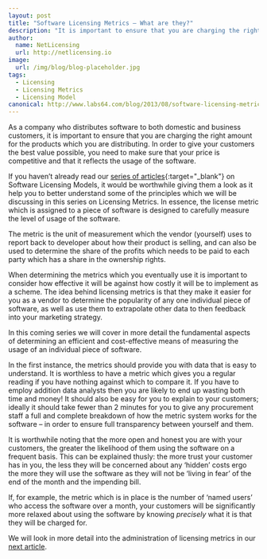 ```yaml
---
layout: post
title: "Software Licensing Metrics – What are they?"
description: "It is important to ensure that you are charging the right amount for the products which you are distributing"
author:
  name: NetLicensing
  url: http://netlicensing.io
image:
  url: /img/blog/blog-placeholder.jpg
tags:
  - Licensing
  - Licensing Metrics
  - Licensing Model
canonical: http://www.labs64.com/blog/2013/08/software-licensing-metrics-what-are-they/
---
```


As a company who distributes software to both domestic and business customers, it is important to ensure that you are charging the right amount for the products which you are distributing. In order to give your customers the best value possible, you need to make sure that your price is competitive and that it reflects the usage of the software.

If you haven’t already read our [series of articles](https://www.google.com/search?q=site%3Anetlicensing.io%20Software%20Licensing%20Models "Software Licensing Models"){:target="_blank"} on Software Licensing Models, it would be worthwhile giving them a look as it help you to better understand some of the principles which we will be discussing in this series on Licensing Metrics. In essence, the license metric which is assigned to a piece of software is designed to carefully measure the level of usage of the software.

The metric is the unit of measurement which the vendor (yourself) uses to report back to developer about how their product is selling, and can also be used to determine the share of the profits which needs to be paid to each party which has a share in the ownership rights.

When determining the metrics which you eventually use it is important to consider how effective it will be against how costly it will be to implement as a scheme. The idea behind licensing metrics is that they make it easier for you as a vendor to determine the popularity of any one individual piece of software, as well as use them to extrapolate other data to then feedback into your marketing strategy.

In this coming series we will cover in more detail the fundamental aspects of determining an efficient and cost-effective means of measuring the usage of an individual piece of software.

In the first instance, the metrics should provide you with data that is easy to understand. It is worthless to have a metric which gives you a regular reading if you have nothing against which to compare it. If you have to employ addition data analysts then you are likely to end up wasting both time and money! It should also be easy for you to explain to your customers; ideally it should take fewer than 2 minutes for you to give any procurement staff a full and complete breakdown of how the metric system works for the software – in order to ensure full transparency between yourself and them.

It is worthwhile noting that the more open and honest you are with your customers, the greater the likelihood of them using the software on a frequent basis. This can be explained thusly: the more trust your customer has in you, the less they will be concerned about any ‘hidden’ costs ergo the more they will use the software as they will not be ‘living in fear’ of the end of the month and the impending bill.

If, for example, the metric which is in place is the number of ‘named users’ who access the software over a month, your customers will be significantly more relaxed about using the software by knowing _precisely_ what it is that they will be charged for.

We will look in more detail into the administration of licensing metrics in our [next article](/blog/2013/08/19/software-licensing-metrics-the-value-of-simplicity/ "Software Licensing Metrics – The Value of Simplicity").
